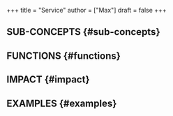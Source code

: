 +++
title = "Service"
author = ["Max"]
draft = false
+++

## SUB-CONCEPTS {#sub-concepts}


## FUNCTIONS {#functions}


## IMPACT {#impact}


## EXAMPLES {#examples}
